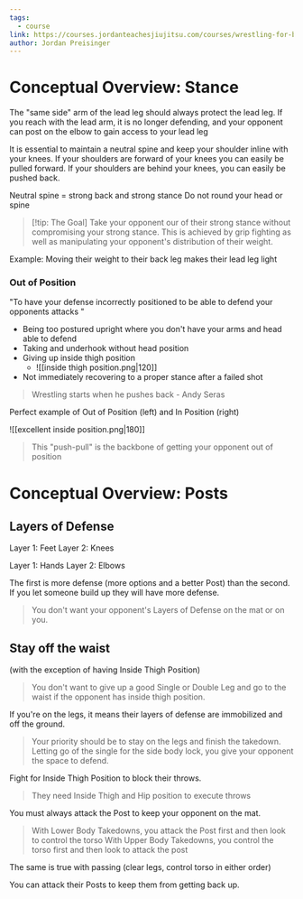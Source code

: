 ```yaml
---
tags:
  - course
link: https://courses.jordanteachesjiujitsu.com/courses/wrestling-for-bjj
author: Jordan Preisinger
---
```

# Conceptual Overview: Stance
The "same side" arm of the lead leg should always protect the lead leg.
If you reach with the lead arm, it is no longer defending, and your opponent can post on the elbow to gain access to your lead leg

It is essential to maintain a neutral spine and keep your shoulder inline with your knees.  If your shoulders are forward of your knees you can easily be pulled forward.
If your shoulders are behind your knees, you can easily be pushed back.

Neutral spine = strong back and strong stance
Do not round your head or spine

> [!tip: The Goal]
Take your opponent our of their strong stance without compromising your strong stance.
This is achieved by grip fighting as well as manipulating your opponent's distribution of their weight.

Example: Moving their weight to their back leg makes their lead leg light

### Out of Position
"To have your defense incorrectly positioned to be able to defend your opponents attacks "
- Being too postured upright where you don't have your arms and head able to defend
- Taking and underhook without head position
- Giving up inside thigh position
	- ![[inside thigh position.png|120]]
- Not immediately recovering to a proper stance after a failed shot

>Wrestling starts when he pushes back
>\- Andy Seras


Perfect example of Out of Position (left) and In Position (right)

![[excellent inside position.png|180]]

> This "push-pull" is the backbone of getting your opponent out of position

# Conceptual Overview: Posts
## Layers of Defense
Layer 1: Feet
Layer 2: Knees

Layer 1: Hands
Layer 2: Elbows

The first is more defense (more options and a better Post) than the second.  If you let someone build up they will have more defense.
> You don't want your opponent's Layers of Defense on the mat or on you.

## Stay off the waist
(with the exception of having Inside Thigh Position)
> You don't want to give up a good Single or Double Leg and go to the waist if the opponent has inside thigh position.  

If you're on the legs, it means their layers of defense are immobilized and off the ground.
>Your priority should be to stay on the legs and finish the takedown.  Letting go of the single for the side body lock, you give your opponent the space to defend.

Fight for Inside Thigh Position to block their throws.
> They need Inside Thigh and Hip position to execute throws

You must always attack the Post to keep your opponent on the mat.

> With Lower Body Takedowns, you attack the Post first and then look to control the torso
> With Upper Body Takedowns, you control the torso first and then look to attack the post

The same is true with passing (clear legs, control torso in either order)

You can attack their Posts to keep them from getting back up.